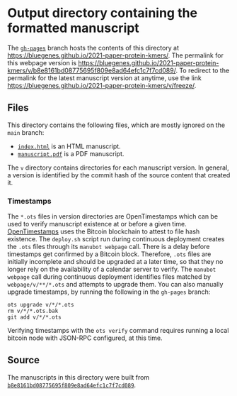 # Output directory containing the formatted manuscript

The [`gh-pages`](https://github.com/bluegenes/2021-paper-protein-kmers/tree/gh-pages) branch hosts the contents of this directory at <https://bluegenes.github.io/2021-paper-protein-kmers/>.
The permalink for this webpage version is <https://bluegenes.github.io/2021-paper-protein-kmers/v/b8e8161bd08775695f809e8ad64efc1c7f7cd089/>.
To redirect to the permalink for the latest manuscript version at anytime, use the link <https://bluegenes.github.io/2021-paper-protein-kmers/v/freeze/>.

## Files

This directory contains the following files, which are mostly ignored on the `main` branch:

+ [`index.html`](index.html) is an HTML manuscript.
+ [`manuscript.pdf`](manuscript.pdf) is a PDF manuscript.

The `v` directory contains directories for each manuscript version.
In general, a version is identified by the commit hash of the source content that created it.

### Timestamps

The `*.ots` files in version directories are OpenTimestamps which can be used to verify manuscript existence at or before a given time.
[OpenTimestamps](https://opentimestamps.org/) uses the Bitcoin blockchain to attest to file hash existence.
The `deploy.sh` script run during continuous deployment creates the `.ots` files through its `manubot webpage` call.
There is a delay before timestamps get confirmed by a Bitcoin block.
Therefore, `.ots` files are initially incomplete and should be upgraded at a later time, so that they no longer rely on the availability of a calendar server to verify.
The `manubot webpage` call during continuous deployment identifies files matched by `webpage/v/**/*.ots` and attempts to upgrade them.
You can also manually upgrade timestamps, by running the following in the `gh-pages` branch:

```shell
ots upgrade v/*/*.ots
rm v/*/*.ots.bak
git add v/*/*.ots
```

Verifying timestamps with the `ots verify` command requires running a local bitcoin node with JSON-RPC configured, at this time.

## Source

The manuscripts in this directory were built from
[`b8e8161bd08775695f809e8ad64efc1c7f7cd089`](https://github.com/bluegenes/2021-paper-protein-kmers/commit/b8e8161bd08775695f809e8ad64efc1c7f7cd089).
